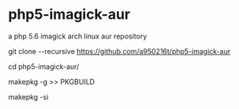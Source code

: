 # php5-imagick-aur
a php 5.6 imagick arch linux aur repository

git clone --recursive https://github.com/a950216t/php5-imagick-aur

cd php5-imagick-aur/

makepkg -g >> PKGBUILD

makepkg -si
